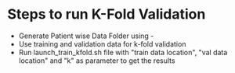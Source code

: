 # Steps to run K-Fold Validation
- Generate Patient wise Data Folder using - 
- Use training and validation data for k-fold validation
- Run launch_train_kfold.sh file with "train data location", "val data location" and "k" as parameter to get the results
